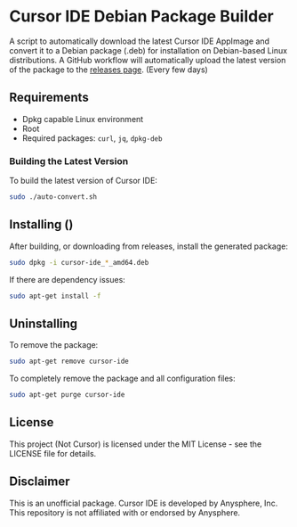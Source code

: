 # Cursor IDE Debian Package Builder

A script to automatically download the latest Cursor IDE AppImage and convert it to a Debian package (.deb) for installation on Debian-based Linux distributions. A GitHub workflow will automatically upload the latest version of the package to the [releases page](https://github.com/jackinthebox52/cursor-deb/releases). (Every few days)

## Requirements

- Dpkg capable Linux environment
- Root
- Required packages: `curl`, `jq`, `dpkg-deb`


### Building the Latest Version

To build the latest version of Cursor IDE:

```bash
sudo ./auto-convert.sh
```

## Installing ()

After building, or downloading from releases, install the generated package:

```bash
sudo dpkg -i cursor-ide_*_amd64.deb
```

If there are dependency issues:

```bash
sudo apt-get install -f
```

## Uninstalling

To remove the package:

```bash
sudo apt-get remove cursor-ide
```

To completely remove the package and all configuration files:

```bash
sudo apt-get purge cursor-ide
```

## License

This project (Not Cursor) is licensed under the MIT License - see the LICENSE file for details.

## Disclaimer

This is an unofficial package. Cursor IDE is developed by Anysphere, Inc. This repository is not affiliated with or endorsed by Anysphere.
